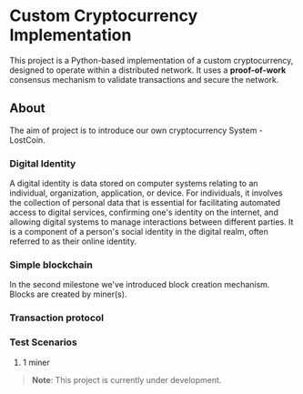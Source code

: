 # Custom Cryptocurrency Implementation

This project is a Python-based implementation of a custom cryptocurrency, designed to operate within a distributed network. It uses a **proof-of-work** consensus mechanism to validate transactions and secure the network. 
## About

The aim of project is to introduce our own cryptocurrency System - LostCoin.

### Digital Identity
A digital identity is data stored on computer systems relating to an individual, organization, application, or device. For individuals, it involves the collection of personal data that is essential for facilitating automated access to digital services, confirming one's identity on the internet, and allowing digital systems to manage interactions between different parties. It is a component of a person's social identity in the digital realm, often referred to as their online identity.


### Simple blockchain
 
In the second milestone we've introduced block creation mechanism. Blocks are created by miner(s). 

### Transaction protocol

### Test Scenarios
1.  1 miner

> **Note**: This project is currently under development.
>